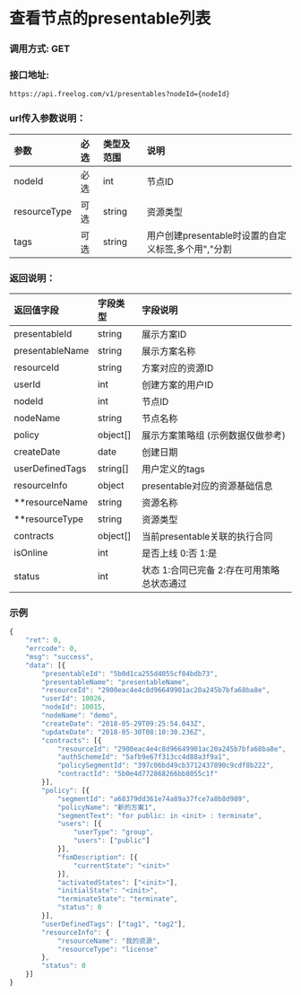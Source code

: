 # 查看节点的presentable列表


### 调用方式: GET

### 接口地址:

```
https://api.freelog.com/v1/presentables?nodeId={nodeId}
```

### url传入参数说明：

| 参数 | 必选 | 类型及范围 | 说明 |
| :--- | :--- | :--- | :--- |
|nodeId|必选|int|节点ID|
|resourceType|可选|string|资源类型|
|tags|可选|string|用户创建presentable时设置的自定义标签,多个用","分割|


### 返回说明：

| 返回值字段 | 字段类型 | 字段说明 |
| :--- | :--- | :--- |
| presentableId | string | 展示方案ID|
| presentableName | string | 展示方案名称 |
| resourceId | string | 方案对应的资源ID |
| userId | int| 创建方案的用户ID |
| nodeId | int| 节点ID |
| nodeName | string| 节点名称 |
| policy| object[]| 展示方案策略组 (示例数据仅做参考)|
| createDate| date|创建日期|
| userDefinedTags| string[]| 用户定义的tags |
| resourceInfo| object| presentable对应的资源基础信息 |
| **resourceName| string| 资源名称 |
| **resourceType| string| 资源类型 |
| contracts | object[]| 当前presentable关联的执行合同 |
| isOnline | int| 是否上线 0:否 1:是 |
| status | int| 状态 1:合同已完备  2:存在可用策略 总状态通过|运算 |

### 示例

```js
{
	"ret": 0,
	"errcode": 0,
	"msg": "success",
	"data": [{
		"presentableId": "5b0d1ca255d4055cf84bdb73",
		"presentableName": "presentableName",
		"resourceId": "2900eac4e4c8d96649901ac20a245b7bfa68ba8e",
		"userId": 10026,
		"nodeId": 10015,
		"nodeName": "demo",
		"createDate": "2018-05-29T09:25:54.043Z",
		"updateDate": "2018-05-30T08:10:30.236Z",
		"contracts": [{
			"resourceId": "2900eac4e4c8d96649901ac20a245b7bfa68ba8e",
			"authSchemeId": "5afb9e67f313cc4d88a3f9a1",
			"policySegmentId": "397c06bd49cb3712437890c9cdf8b222",
			"contractId": "5b0e4d772868266bb8055c1f"
		}],
		"policy": [{
			"segmentId": "a68379dd361e74a89a37fce7a8b8d989",
			"policyName": "新的方案1",
			"segmentText": "for public: in <init> : terminate",
			"users": [{
				"userType": "group",
				"users": ["public"]
			}],
			"fsmDescription": [{
				"currentState": "<init>"
			}],
			"activatedStates": ["<init>"],
			"initialState": "<init>",
			"terminateState": "terminate",
			"status": 0
		}],
		"userDefinedTags": ["tag1", "tag2"],
		"resourceInfo": {
			"resourceName": "我的资源",
			"resourceType": "license"
		},
		"status": 0
	}]
}
```